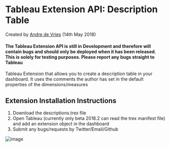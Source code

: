 # Tableau Extension API: Description Table

Created by [Andre de Vries](https://www.twitter.com/andre347_) (14th May 2018)

#### **The Tableau Extension API is still in Development and therefore will contain bugs and should only be deployed when it has been released. This is solely for testing purposes. Please report any bugs straight to Tableau**

Tableau Extension that allows you to create a description table in your dashboard. It uses the comments the author has set in the default properties of the dimensions/measures

## Extension Installation Instructions

1.  Download the descriptions.trex file
2.  Open Tableau (currently only beta 2018.2 can read the trex manifest file) and add an extension object in the dashboard
3.  Submit any bugs/requests by Twitter/Email/Github

![image](https://preview.ibb.co/cepcwJ/Screen_Shot_2018_05_14_at_16_51_06.png)
